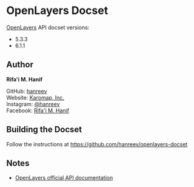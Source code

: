 OpenLayers Docset
=================

[OpenLayers](https://openlayers.org) API docset versions:
- 5.3.3
- 6.1.1



## Author

**Rifa'i M. Hanif**

GitHub: [hanreev](https://github.com/hanreev)  
Website: [Karomap, Inc.](https://www.karomap.com)  
Instagram: [@hanreev](https://www.instagram.com/hanreev/)  
Facebook: [Rifa'i M. Hanif](https://www.facebook.com/hanreev)



## Building the Docset

Follow the instructions at <https://github.com/hanreev/openlayers-docset>



## Notes

- [OpenLayers official API documentation](https://openlayers.org/en/latest/apidoc/)
